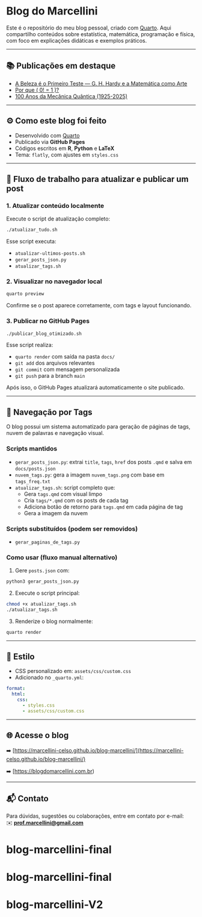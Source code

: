 # Blog do Marcellini

Este é o repositório do meu blog pessoal, criado com [Quarto](https://quarto.org/). Aqui compartilho conteúdos sobre estatística, matemática, programação e física, com foco em explicações didáticas e exemplos práticos.

---

## 📚 Publicações em destaque

- [A Beleza é o Primeiro Teste — G. H. Hardy e a Matemática como Arte](https://marcellini-celso.github.io/blog-marcellini/posts/matematica/beleza-matematica.html)
- [Por que \( 0! = 1 \)?](https://marcellini-celso.github.io/blog-marcellini/posts/matematica/fatorial-zero.html)
- [100 Anos da Mecânica Quântica (1925-2025)](https://marcellini-celso.github.io/blog-marcellini/posts/fisica/100-anos-mecanica-quantica.html)

---

## ⚙️ Como este blog foi feito

- Desenvolvido com [Quarto](https://quarto.org/)
- Publicado via **GitHub Pages**
- Códigos escritos em **R**, **Python** e **LaTeX**
- Tema: `flatly`, com ajustes em `styles.css`

---

## 🚀 Fluxo de trabalho para atualizar e publicar um post

### 1. Atualizar conteúdo localmente
Execute o script de atualização completo:

```bash
./atualizar_tudo.sh
```

Esse script executa:
- `atualizar-ultimos-posts.sh`
- `gerar_posts_json.py`
- `atualizar_tags.sh`

### 2. Visualizar no navegador local

```bash
quarto preview
```

Confirme se o post aparece corretamente, com tags e layout funcionando.

### 3. Publicar no GitHub Pages

```bash
./publicar_blog_otimizado.sh
```

Esse script realiza:
- `quarto render` com saída na pasta `docs/`
- `git add` dos arquivos relevantes
- `git commit` com mensagem personalizada
- `git push` para a branch `main`

Após isso, o GitHub Pages atualizará automaticamente o site publicado.

---

## 🧱 Navegação por Tags

O blog possui um sistema automatizado para geração de páginas de tags, nuvem de palavras e navegação visual.

### Scripts mantidos

- `gerar_posts_json.py`: extrai `title`, `tags`, `href` dos posts `.qmd` e salva em `docs/posts.json`
- `nuvem_tags.py`: gera a imagem `nuvem_tags.png` com base em `tags_freq.txt`
- `atualizar_tags.sh`: script completo que:
  - Gera `tags.qmd` com visual limpo
  - Cria `tags/*.qmd` com os posts de cada tag
  - Adiciona botão de retorno para `tags.qmd` em cada página de tag
  - Gera a imagem da nuvem

### Scripts substituídos (podem ser removidos)

- `gerar_paginas_de_tags.py`

### Como usar (fluxo manual alternativo)

1. Gere `posts.json` com:

```bash
python3 gerar_posts_json.py
```

2. Execute o script principal:

```bash
chmod +x atualizar_tags.sh
./atualizar_tags.sh
```

3. Renderize o blog normalmente:

```bash
quarto render
```

---

## 🎨 Estilo

- CSS personalizado em: `assets/css/custom.css`
- Adicionado no `_quarto.yml`:

```yaml
format:
  html:
    css:
      - styles.css
      - assets/css/custom.css
```

---

## 🌐 Acesse o blog

➡️ [https://marcellini-celso.github.io/blog-marcellini/](https://marcellini-celso.github.io/blog-marcellini/)

➡️ [https://blogdomarcellini.com.br)

---

## 📬 Contato

Para dúvidas, sugestões ou colaborações, entre em contato por e-mail:  
✉️ **[prof.marcellini@gmail.com](mailto:prof.marcellini@gmail.com)**
# blog-marcellini-final
# blog-marcellini-final
# blog-marcellini-V2
